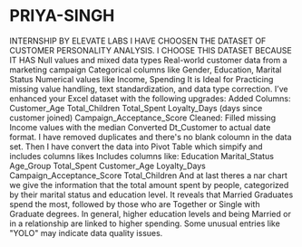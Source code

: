 # PRIYA-SINGH
INTERNSHIP BY ELEVATE LABS 
I HAVE CHOOSEN THE DATASET OF CUSTOMER PERSONALITY ANALYSIS. I CHOOSE THIS DATASET BECAUSE IT HAS 
Null values and mixed data types
Real-world customer data from a marketing campaign
Categorical columns like Gender, Education, Marital Status
Numerical values like Income, Spending
It is Ideal for Practicing missing value handling, text standardization, and data type correction.
 I’ve enhanced your Excel dataset with the following upgrades:
Added Columns:
Customer_Age
Total_Children
Total_Spent
Loyalty_Days (days since customer joined)
Campaign_Acceptance_Score
Cleaned: Filled missing Income values with the median
Converted Dt_Customer to actual date format.
I have removed duplicates and there's no blank coloumn in the data set. 
Then I have convert the data into Pivot Table which simpify and includes columns likes
Includes columns like:
Education
Marital_Status
Age_Group
Total_Spent
Customer_Age
Loyalty_Days
Campaign_Acceptance_Score
Total_Children
And at last theres a nar chart we give the information that the total amount spent by people, categorized by their marital status and education level. It reveals that Married Graduates spend the most, followed by those who are Together or Single with Graduate degrees. In general, higher education levels and being Married or in a relationship are linked to higher spending. Some unusual entries like "YOLO" may indicate data quality issues.
